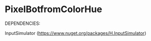 # PixelBotfromColorHue

DEPENDENCIES:

InputSimulator (https://www.nuget.org/packages/H.InputSimulator)
